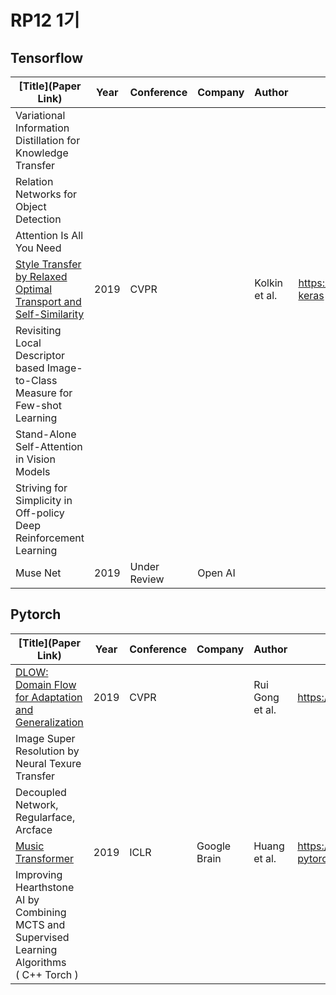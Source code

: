 # RP12 1기



## Tensorflow

| [Title](Paper Link)                                          | Year | Conference   | Company | Author | Code Repository |
| ------------------------------------------------------------ | ---- | ------------ | ------- | ------ | --------------- |
| Variational Information Distillation for Knowledge Transfer  |      |              |         |        |                 |
| Relation Networks for Object Detection                       |      |              |         |        |                 |
| Attention Is All You Need                                    |      |              |         |        |                 |
| [Style Transfer by Relaxed Optimal Transport and Self-Similarity](https://arxiv.org/abs/1904.12785) | 2019 | CVPR         |         | Kolkin et al. | https://github.com/nuxlear/STROTSS-keras |
| Revisiting Local Descriptor based Image-to-Class Measure for Few-shot Learning |      |              |         |        |                 |
| Stand-Alone Self-Attention in Vision Models                  |      |              |         |        |                 |
| Striving for Simplicity in Off-policy Deep Reinforcement Learning |      |              |         |        |                 |
| Muse Net                                                     | 2019 | Under Review | Open AI |        |                 |



## Pytorch

| [Title](Paper Link)                                          | Year | Conference | Company      | Author       | Code Repository                                       |
| ------------------------------------------------------------ | ---- | ---------- | ------------ | ------------ | ----------------------------------------------------- |
| [DLOW: Domain Flow for Adaptation and Generalization](https://arxiv.org/pdf/1812.05418.pdf)          | 2019 | CVPR       |              |Rui Gong et al.|https://github.com/Euiyeon-Kim/DLOW-Pytorch|
| Image Super Resolution by Neural Texure Transfer             |      |            |              |              |                                                       |
| Decoupled Network, Regularface, Arcface                      |      |            |              |              |                                                       |
| [Music Transformer](https://arxiv.org/abs/1809.04281)        | 2019 | ICLR       | Google Brain | Huang et al. | https://github.com/jason9693/MusicTransformer-pytorch |
| Improving Hearthstone AI by Combining MCTS and Supervised Learning Algorithms <br />( C++ Torch ) |      |            |              |              |                                                       |
